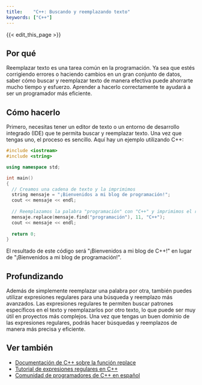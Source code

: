 ```yaml
---
title:    "C++: Buscando y reemplazando texto"
keywords: ["C++"]
---
```


{{< edit_this_page >}}

## Por qué

Reemplazar texto es una tarea común en la programación. Ya sea que estés corrigiendo errores o haciendo cambios en un gran conjunto de datos, saber cómo buscar y reemplazar texto de manera efectiva puede ahorrarte mucho tiempo y esfuerzo. Aprender a hacerlo correctamente te ayudará a ser un programador más eficiente.

## Cómo hacerlo

Primero, necesitas tener un editor de texto o un entorno de desarrollo integrado (IDE) que te permita buscar y reemplazar texto. Una vez que tengas uno, el proceso es sencillo. Aquí hay un ejemplo utilizando C++:

```C++
#include <iostream>
#include <string>

using namespace std;

int main()
{
  // Creamos una cadena de texto y la imprimimos
  string mensaje = "¡Bienvenidos a mi blog de programación!";
  cout << mensaje << endl;
  
  // Reemplazamos la palabra "programación" con "C++" y imprimimos el resultado
  mensaje.replace(mensaje.find("programación"), 11, "C++");
  cout << mensaje << endl;
  
  return 0;
}
```

El resultado de este código será "¡Bienvenidos a mi blog de C++!" en lugar de "¡Bienvenidos a mi blog de programación!".

## Profundizando

Además de simplemente reemplazar una palabra por otra, también puedes utilizar expresiones regulares para una búsqueda y reemplazo más avanzados. Las expresiones regulares te permiten buscar patrones específicos en el texto y reemplazarlos por otro texto, lo que puede ser muy útil en proyectos más complejos. Una vez que tengas un buen dominio de las expresiones regulares, podrás hacer búsquedas y reemplazos de manera más precisa y eficiente.

## Ver también

- [Documentación de C++ sobre la función replace](https://www.cplusplus.com/reference/string/string/replace/)
- [Tutorial de expresiones regulares en C++](https://www.regular-expressions.info/cpp.html)
- [Comunidad de programadores de C++ en español](https://www.cplusplus.com/forum/es/)